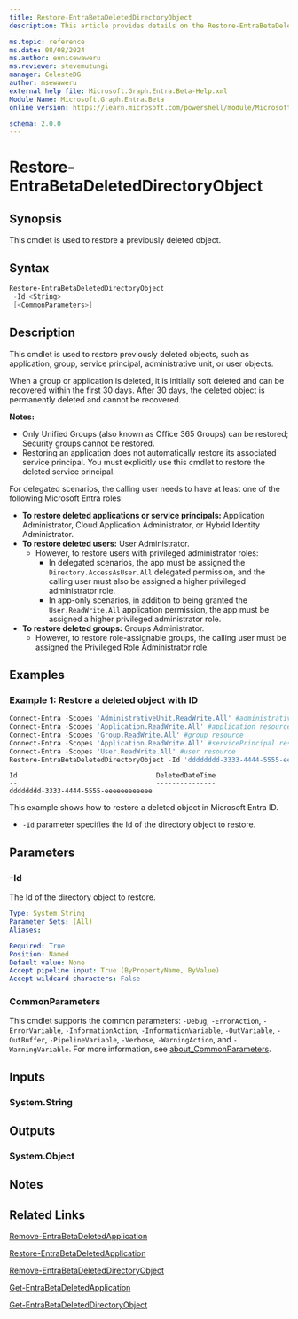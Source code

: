 ```yaml
---
title: Restore-EntraBetaDeletedDirectoryObject
description: This article provides details on the Restore-EntraBetaDeletedDirectoryObject command.

ms.topic: reference
ms.date: 08/08/2024
ms.author: eunicewaweru
ms.reviewer: stevemutungi
manager: CelesteDG
author: msewaweru
external help file: Microsoft.Graph.Entra.Beta-Help.xml
Module Name: Microsoft.Graph.Entra.Beta
online version: https://learn.microsoft.com/powershell/module/Microsoft.Graph.Entra.Beta/Restore-EntraBetaDeletedDirectoryObject

schema: 2.0.0
---
```


# Restore-EntraBetaDeletedDirectoryObject

## Synopsis

This cmdlet is used to restore a previously deleted object.

## Syntax

```powershell
Restore-EntraBetaDeletedDirectoryObject 
 -Id <String> 
 [<CommonParameters>]
```

## Description

This cmdlet is used to restore previously deleted objects, such as application, group, service principal, administrative unit, or user objects.

When a group or application is deleted, it is initially soft deleted and can be recovered within the first 30 days. After 30 days, the deleted object is permanently deleted and cannot be recovered.

**Notes:**

- Only Unified Groups (also known as Office 365 Groups) can be restored; Security groups cannot be restored.
- Restoring an application does not automatically restore its associated service principal. You must explicitly use this cmdlet to restore the deleted service principal.

For delegated scenarios, the calling user needs to have at least one of the following Microsoft Entra roles:

- **To restore deleted applications or service principals:** Application Administrator, Cloud Application Administrator, or Hybrid Identity Administrator.
- **To restore deleted users:** User Administrator.
  - However, to restore users with privileged administrator roles:
    - In delegated scenarios, the app must be assigned the `Directory.AccessAsUser.All` delegated permission, and the calling user must also be assigned a higher privileged administrator role.
    - In app-only scenarios, in addition to being granted the `User.ReadWrite.All` application permission, the app must be assigned a higher privileged administrator role.
- **To restore deleted groups:** Groups Administrator.
  - However, to restore role-assignable groups, the calling user must be assigned the Privileged Role Administrator role.

## Examples

### Example 1: Restore a deleted object with ID

```powershell
Connect-Entra -Scopes 'AdministrativeUnit.ReadWrite.All' #administrativeUnit resource
Connect-Entra -Scopes 'Application.ReadWrite.All' #application resource
Connect-Entra -Scopes 'Group.ReadWrite.All' #group resource
Connect-Entra -Scopes 'Application.ReadWrite.All' #servicePrincipal resource
Connect-Entra -Scopes 'User.ReadWrite.All' #user resource
Restore-EntraBetaDeletedDirectoryObject -Id 'dddddddd-3333-4444-5555-eeeeeeeeeeee'
```

```Output
Id                                   DeletedDateTime
--                                   ---------------
dddddddd-3333-4444-5555-eeeeeeeeeeee
```

This example shows how to restore a deleted object in Microsoft Entra ID.

- `-Id` parameter specifies the Id of the directory object to restore.

## Parameters

### -Id

The Id of the directory object to restore.

```yaml
Type: System.String
Parameter Sets: (All)
Aliases:

Required: True
Position: Named
Default value: None
Accept pipeline input: True (ByPropertyName, ByValue)
Accept wildcard characters: False
```

### CommonParameters

This cmdlet supports the common parameters: `-Debug`, `-ErrorAction`, `-ErrorVariable`, `-InformationAction`, `-InformationVariable`, `-OutVariable`, `-OutBuffer`, `-PipelineVariable`, `-Verbose`, `-WarningAction`, and `-WarningVariable`. For more information, see [about_CommonParameters](https://go.microsoft.com/fwlink/?LinkID=113216).

## Inputs

### System.String

## Outputs

### System.Object

## Notes

## Related Links

[Remove-EntraBetaDeletedApplication](Remove-EntraBetaDeletedApplication.md)

[Restore-EntraBetaDeletedApplication](Restore-EntraBetaDeletedApplication.md)

[Remove-EntraBetaDeletedDirectoryObject](Remove-EntraBetaDeletedDirectoryObject.md)

[Get-EntraBetaDeletedApplication](Get-EntraBetaDeletedApplication.md)

[Get-EntraBetaDeletedDirectoryObject](Get-EntraBetaDeletedDirectoryObject.md)

